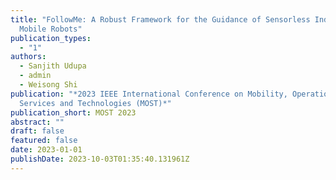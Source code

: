 ```yaml
---
title: "FollowMe: A Robust Framework for the Guidance of Sensorless Indoor
  Mobile Robots"
publication_types:
  - "1"
authors:
  - Sanjith Udupa
  - admin
  - Weisong Shi
publication: "*2023 IEEE International Conference on Mobility, Operations,
  Services and Technologies (MOST)*"
publication_short: MOST 2023
abstract: ""
draft: false
featured: false
date: 2023-01-01
publishDate: 2023-10-03T01:35:40.131961Z
---
```

